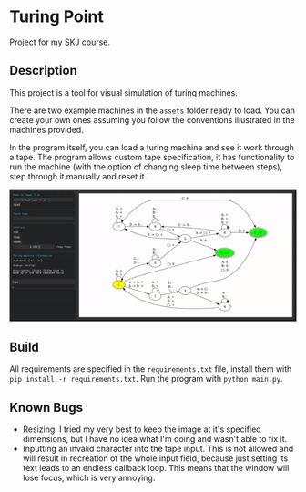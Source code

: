 # Turing Point

Project for my SKJ course.

## Description

This project is a tool for visual simulation of turing machines.

There are two example machines in the `assets` folder ready to load. You can create your own ones assuming you follow the conventions illustrated in the machines provided.

In the program itself, you can load a turing machine and see it work through a tape. The program allows custom tape specification, it has functionality to run the machine (with the option of changing sleep time between steps), step through it manually and reset it.

![GUI](assets/gui_example.gif)

## Build

All requirements are specified in the `requirements.txt` file, install them with `pip install -r requirements.txt`. Run the program with `python main.py`.

## Known Bugs

- Resizing. I tried my very best to keep the image at it's specified dimensions, but I have no idea what I'm doing and wasn't able to fix it.
- Inputting an invalid character into the tape input. This is not allowed and will result in recreation of the whole input field, because just setting its text leads to an endless callback loop. This means that the window will lose focus, which is very annoying.
